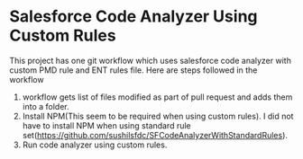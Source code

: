 # Salesforce Code Analyzer Using Custom Rules

This project has one git workflow which uses salesforce code analyzer with custom PMD rule and ENT rules file. Here are steps followed in the workflow

1. workflow gets list of files modified as part of pull request and adds them into a folder.
2. Install NPM(This seem to be required when using custom rules). I did not have to install NPM when using standard rule set(https://github.com/sushilsfdc/SFCodeAnalyzerWithStandardRules).
3. Run code analyzer using custom rules. 
